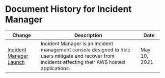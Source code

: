 # Document History for Incident Manager<a name="doc-history"></a>

| Change | Description | Date | 
| --- |--- |--- |
| [Incident Manager Launch](#doc-history) | Incident Manager is an incident management console designed to help users mitigate and recover from incidents affecting their AWS hosted applications\. | May 10, 2021 | 